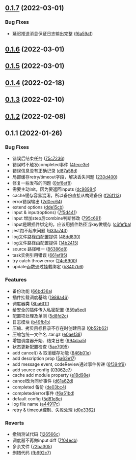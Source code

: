 ## [0.1.7](https://github.com/yanuoda/nidle/compare/v0.1.6...v0.1.7) (2022-03-01)


### Bug Fixes

* 延迟推送消息保证日志输出完整 ([f6a59a1](https://github.com/yanuoda/nidle/commit/f6a59a13ad78ebc7bd3fe3972136b6e0cc617a23))



## [0.1.6](https://github.com/yanuoda/nidle/compare/v0.1.5...v0.1.6) (2022-03-01)



## [0.1.5](https://github.com/yanuoda/nidle/compare/v0.1.4...v0.1.5) (2022-03-01)



## [0.1.4](https://github.com/yanuoda/nidle/compare/v0.1.3...v0.1.4) (2022-02-18)



## [0.1.3](https://github.com/yanuoda/nidle/compare/v0.1.2...v0.1.3) (2022-02-10)



## [0.1.2](https://github.com/yanuoda/nidle/compare/v0.1.1...v0.1.2) (2022-02-08)



## 0.1.1 (2022-01-26)


### Bug Fixes

* 错误后结束任务 ([75c7236](https://github.com/yanuoda/nidle/commit/75c7236868f0abff562883ba2ac1cd87f8003063))
* 错误时不触发completed事件 ([4fece3e](https://github.com/yanuoda/nidle/commit/4fece3e70211d11dff2d3c8572a035b8b086298a))
* 错误信息没有正确记录 ([d87a58d](https://github.com/yanuoda/nidle/commit/d87a58d2d299c4127059ea2855dd719f4e73dc8f))
* 局部缓存retry/timeout字段，解决丢失问题 ([230d400](https://github.com/yanuoda/nidle/commit/230d4003ec85e8425fff513235078d9a03dbf998))
* 修复一些发布的问题 ([0bf8ef8](https://github.com/yanuoda/nidle/commit/0bf8ef8b15bfd7c8e2bbac7eaf1c8506356c74ab))
* 需要主动init，因为要返回inputs ([dc98984](https://github.com/yanuoda/nidle/commit/dc98984254aaf7549fec1798fd7dfec29c67670d))
* cache缓存容易混淆，所以备份直接从构建备份 ([f26f113](https://github.com/yanuoda/nidle/commit/f26f113ae7a7c112a57534c281fee32de3c7ae49))
* error错误输出 ([2d0ec64](https://github.com/yanuoda/nidle/commit/2d0ec6450d83065ee98458b7098d4d8e38d9f961))
* extend options ([dde15cb](https://github.com/yanuoda/nidle/commit/dde15cbdc4b0d58d723ceee6478e216bcb0f253e))
* input & input(options) ([7f5d441](https://github.com/yanuoda/nidle/commit/7f5d4414bf1558ed6556a3a73ee38a88434d19a7))
* input 增加step后combine判断修改 ([795c691](https://github.com/yanuoda/nidle/commit/795c6912094d2b111c78e7433febb94e938ee6c5))
* input是跟插件绑定的，应该用插件路径当key做缓存 ([c6fefba](https://github.com/yanuoda/nidle/commit/c6fefba8b1d853b10b9facbcc12abab57514bbfa))
* jest跑不起来问题 ([633a743](https://github.com/yanuoda/nidle/commit/633a743c92e9cae9e7b2a3eaefd09c7fa00c2d6a))
* log文件路径由配置提供 ([48dd830](https://github.com/yanuoda/nidle/commit/48dd83032b0aa1c2fb1b9bf39aee5a121d665702))
* log文件路径由配置提供 ([14b2415](https://github.com/yanuoda/nidle/commit/14b2415eaf3b3041c01c63a9dbd6f7e5c87a512a))
* source 路径唯一 ([86386d8](https://github.com/yanuoda/nidle/commit/86386d893bce94d06791aabea3ba2918a44e8020))
* task实例引用错误 ([661ef85](https://github.com/yanuoda/nidle/commit/661ef8515685513d0681181d0a7aa2d018a4cdb4))
* try catch throw error ([24c6900](https://github.com/yanuoda/nidle/commit/24c6900bfec41102398ca94a5f1b7d3ef32e172e))
* update函数通过挂载绑定 ([b8407b6](https://github.com/yanuoda/nidle/commit/b8407b638120fe5d67bba60f564ffc107f6bd243))


### Features

* 备份功能 ([66bd36a](https://github.com/yanuoda/nidle/commit/66bd36a745c4daf2889916bbe3586010a69d8350))
* 插件挂载调度基础 ([1988a46](https://github.com/yanuoda/nidle/commit/1988a46cf64a515c5aa98411f322582d1ed3fc29))
* 调度器类 ([8ba6f1f](https://github.com/yanuoda/nidle/commit/8ba6f1f65118b1d69785b6aac327522b9714e94f))
* 给安全的插件传入私密配置 ([859a5ed](https://github.com/yanuoda/nidle/commit/859a5ed564ac1a157a28950db75adaf75f2eb864))
* 配置项处理及单测 ([5d8fd2c](https://github.com/yanuoda/nidle/commit/5d8fd2cce1bd2a0ef407b2f816237b3f54810174))
* 日志模块 ([b49fb1b](https://github.com/yanuoda/nidle/commit/b49fb1b608cf42611a9976acdb9b6d5484aef5fe))
* 压缩、拷贝目标目录不存在时创建目录 ([0b52b62](https://github.com/yanuoda/nidle/commit/0b52b62aed4c51f09c2dec7d091c477f27b57d18))
* 压缩包统一文件名 .tar.gz ([e0aef38](https://github.com/yanuoda/nidle/commit/e0aef38e4538176be991e3501c914d6d108def7d))
* 增加调度器开始、结束日志 ([994daa5](https://github.com/yanuoda/nidle/commit/994daa57ad155c6aa1137259217169f5fd67074d))
* 状态更新配置检查 ([5ae7095](https://github.com/yanuoda/nidle/commit/5ae709578aee86c72870971e08882246c329ad64))
* add cancel() & 取消缓存功能 ([846b01e](https://github.com/yanuoda/nidle/commit/846b01eba0a5f01a3b943b17638856d152a844ff))
* add description prop ([5a63e17](https://github.com/yanuoda/nidle/commit/5a63e17cdacf88d79295ffa74002af11a20b0fc5))
* add message event, codeReview通过事件传递 ([6f394f9](https://github.com/yanuoda/nidle/commit/6f394f9e1051c3749b111a4e4af9f76b63436b67))
* add source config ([03062c7](https://github.com/yanuoda/nidle/commit/03062c7e668a7ed97a0f75741d81af1436c5ebcc))
* cache add module property ([e18d98e](https://github.com/yanuoda/nidle/commit/e18d98e7f0b3a138c08a83aeb1f61979b3ac3cb4))
* cancel改为同步事件 ([d61a62d](https://github.com/yanuoda/nidle/commit/d61a62db238e9d22c816522dad5b85bd0ef5fa94))
* completed 备份 ([de03bc4](https://github.com/yanuoda/nidle/commit/de03bc4b1f39bd3540414ae6471bc503fa6fdedc))
* completed/error事件 ([f6a51bd](https://github.com/yanuoda/nidle/commit/f6a51bd169e349ff5ec738313f4a2045af1c6c0a))
* default config ([5d81e8e](https://github.com/yanuoda/nidle/commit/5d81e8eb7d7b41601ac231c62fb98afc0949f58a))
* log file name ([a44917c](https://github.com/yanuoda/nidle/commit/a44917cceb74316bf58dcf9b0b54524cc04653be))
* retry & timeout控制、失败处理 ([d0e3362](https://github.com/yanuoda/nidle/commit/d0e3362315035a1704bf5bbccc2433029d82cccb))


### Reverts

* 撤销测试代码 ([126566c](https://github.com/yanuoda/nidle/commit/126566c601f0f8d4fc790a4b28839977080e439d))
* 调度器不再做input diff ([7f04ecb](https://github.com/yanuoda/nidle/commit/7f04ecbce015429c941221e5b4e65a455bfa9062))
* 多余文件 ([72ba305](https://github.com/yanuoda/nidle/commit/72ba30503d94bc1b8ab69099d6808fac0bb9aebc))
* 删错代码 ([fb692c7](https://github.com/yanuoda/nidle/commit/fb692c7ef64d7a8b8ce38ee99f929cdc737963e3))



